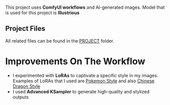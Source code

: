 

This project uses **ComfyUI workflows** and AI-generated images. Model that is used for this project is **Illustrious**

## Project Files
All related files can be found in the [PROJECT](./Project) folder.

# Improvements On The Workflow
- I experimented with **LoRAs** to captivate a specific style in my images. Examples of LoRAs that I used are [Pokemon Style](https://civitai.com/models/5115/pokemon-lora-ken-sugimori-style-for-fakemon-and-characters)   and also [Chinese Dragon Style](https://civitai.com/models/225915/chinese-dragon-lora)
- I used **Advanced KSampler** to generate high-quality and stylized outputs
